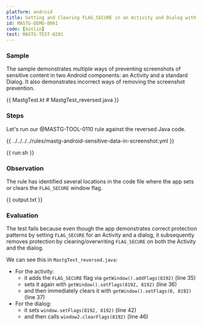```yaml
---
platform: android
title: Setting and Clearing FLAG_SECURE in an Activity and Dialog with semgrep
id: MASTG-DEMO-0061
code: [kotlin]
test: MASTG-TEST-0291
---
```


### Sample

The sample demonstrates multiple ways of preventing screenshots of sensitive content in two Android components: an Activity and a standard Dialog. It also demonstrates incorrect ways of removing the screenshot prevention.

{{ MastgTest.kt # MastgTest_reversed.java }}

### Steps

Let's run our @MASTG-TOOL-0110 rule against the reversed Java code.

{{ ../../../../rules/mastg-android-sensitive-data-in-screenshot.yml }}

{{ run.sh }}

### Observation

The rule has identified several locations in the code file where the app sets or clears the `FLAG_SECURE` window flag.

{{ output.txt }}

### Evaluation

The test fails because even though the app demonstrates correct protection patterns by setting `FLAG_SECURE` for an Activity and a dialog, it subsequently removes protection by clearing/overwriting `FLAG_SECURE` on both the Activity and the dialog.

We can see this in `MastgTest_reversed.java`:

- For the activity:
    - it adds the `FLAG_SECURE` flag via `getWindow().addFlags(8192)` (line 35)
    - sets it again with `getWindow().setFlags(8192, 8192)` (line 36)
    - and then immediately clears it with `getWindow().setFlags(0, 8192)` (line 37)
- For the dialog:
    - it sets `window.setFlags(8192, 8192)` (line 42)
    - and then calls `window2.clearFlags(8192)` (line 46)
